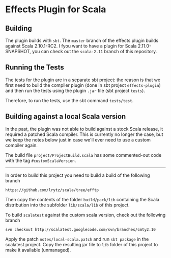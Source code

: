 # Effects Plugin for Scala

## Building

The plugin builds with `sbt`. The `master` branch of the effects plugin builds against
Scala 2.10.1-RC2. I fyou want to have a plugin for Scala 2.11.0-SNAPSHOT, you can check
out the `scala-2.11` branch of this repository.


## Running the Tests

The tests for the plugin are in a separate sbt project: the reason is that we first need
to build the compiler plugin (done in sbt project `effects-plugin`) and then run the tests
using the plugin `.jar` file (sbt project `tests`).

Therefore, to run the tests, use the sbt command `tests/test`.


## Building against a local Scala version

In the past, the plugin was not able to build against a stock Scala release, it required
a patched Scala compiler. This is currently no longer the case, but we keep the notes below
just in case we'll ever need to use a custom compiler again.

The build file `project/ProjectBuild.scala` has some commented-out code with the tag
`#customScalaVersion`.

---

In order to build this project you need to build a build of the following branch

    https://github.com/lrytz/scala/tree/efftp

Then copy the contents of the folder `build/pack/lib` containing the Scala distribution
into the subfolder `lib/scala/lib` of this project.


To build `scalatest` against the custom scala version, check out the following branch

    svn checkout http://scalatest.googlecode.com/svn/branches/cmty2.10

Apply the patch `notes/local-scala.patch` and run `sbt package` in the scalatest project.
Copy the resulting jar file to `lib` folder of this project to make it available
(unmanaged).
